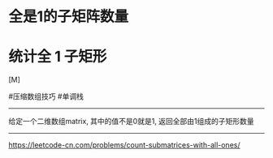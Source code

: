 # 全是1的子矩阵数量
# 统计全 1 子矩形

[M]

#压缩数组技巧 
#单调栈 

---
给定一个二维数组matrix, 其中的值不是0就是1, 返回全部由1组成的子矩形数量

---

https://leetcode-cn.com/problems/count-submatrices-with-all-ones/





